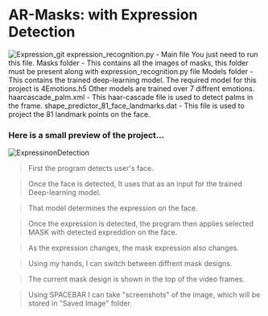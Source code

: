 # AR-Masks: with Expression Detection
![Expression_git](https://user-images.githubusercontent.com/68480967/88527847-7131b980-d01b-11ea-8921-cef3d1d83b43.png)
expression_recognition.py - Main file
      You just need to run this file.
Masks folder - This contains all the images of masks, this folder must be present along with expression_recognition.py file
Models folder - This contains the trained deep-learning model. 
      The required model for this project is 4Emotions.h5
      Other models are trained over 7 diffrent emotions.
haarcascade_palm.xml - This haar-cascade file is used to detect palms in the frame.
shape_predictor_81_face_landmarks.dat - This file is used to project the 81 landmark points on the face.

### Here is a small preview of the project...
![ExpressinonDetection](https://user-images.githubusercontent.com/68480967/88522162-99b5b580-d013-11ea-9fcc-b83217ea0354.gif)

> First the program detects user's face.

> Once the face is detected, It uses that as an input for the trained Deep-learning model.

> That model determines the expression on the face.

> Once the expression is detected, the program then applies selected MASK with detected expreddion on the face.

> As the expression changes, the mask expression also changes.

> Using my hands, I can switch between diffrent mask designs.

> The current mask design is shown in the top of the video frames.

> Using SPACEBAR I can take "screenshots" of the image, which will be stored in "Saved Image" folder.
